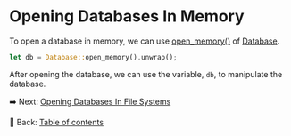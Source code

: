 # Opening Databases In Memory

To open a database in memory, we can use [open_memory()](https://docs.rs/polodb_core/4.4.2/polodb_core/struct.Database.html#method.open_memory) of [Database](https://docs.rs/polodb_core/latest/polodb_core/struct.Database.html).

```rust
let db = Database::open_memory().unwrap();
```

After opening the database, we can use the variable, `db`, to manipulate the database.

:arrow_right:  Next: [Opening Databases In File Systems](./opening_databases_in_file_systems.md)

:blue_book: Back: [Table of contents](./../README.md)

